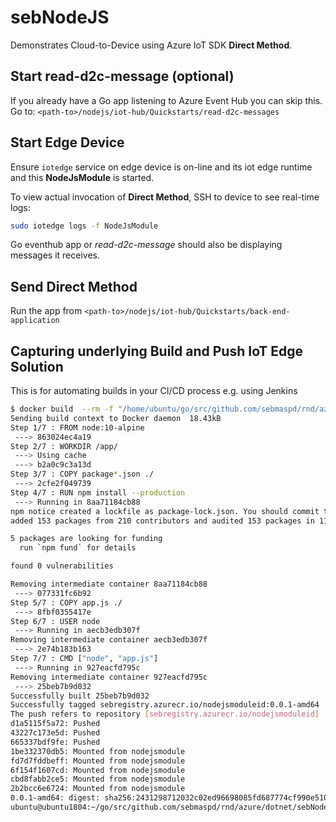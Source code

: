 # sebNodeJS

Demonstrates Cloud-to-Device using Azure IoT SDK **Direct Method**.  

## Start read-d2c-message (optional)
If you already have a Go app listening to Azure Event Hub you can skip this.  
Go to: 
`<path-to>/nodejs/iot-hub/Quickstarts/read-d2c-messages`  

## Start Edge Device
Ensure `iotedge` service on edge device is on-line and its iot edge runtime and this **NodeJsModule** is started.  

To view actual invocation of **Direct Method**, SSH to device to see real-time logs:  
```sh
sudo iotedge logs -f NodeJsModule
```

Go eventhub app or *read-d2c-message* should also be displaying messages it receives.  

## Send Direct Method

Run the app from `<path-to>/nodejs/iot-hub/Quickstarts/back-end-application`  

## Capturing underlying Build and Push IoT Edge Solution

This is for automating builds in your CI/CD process e.g. using Jenkins  

```sh
$ docker build  --rm -f "/home/ubuntu/go/src/github.com/sebmaspd/rnd/azure/dotnet/sebNodeJsModuleId/modules/NodeJsModuleId/Dockerfile.amd64" -t sebregistry.azurecr.io/nodejsmoduleid:0.0.1-amd64 "/home/ubuntu/go/src/github.com/sebmaspd/rnd/azure/dotnet/sebNodeJsModuleId/modules/NodeJsModuleId" && docker push sebregistry.azurecr.io/nodejsmoduleid:0.0.1-amd64
Sending build context to Docker daemon  18.43kB
Step 1/7 : FROM node:10-alpine
 ---> 863024ec4a19
Step 2/7 : WORKDIR /app/
 ---> Using cache
 ---> b2a0c9c3a13d
Step 3/7 : COPY package*.json ./
 ---> 2cfe2f049739
Step 4/7 : RUN npm install --production
 ---> Running in 8aa71184cb88
npm notice created a lockfile as package-lock.json. You should commit this file.
added 153 packages from 210 contributors and audited 153 packages in 11.644s

5 packages are looking for funding
  run `npm fund` for details

found 0 vulnerabilities

Removing intermediate container 8aa71184cb88
 ---> 077331fc6b92
Step 5/7 : COPY app.js ./
 ---> 8fbf0355417e
Step 6/7 : USER node
 ---> Running in aecb3edb307f
Removing intermediate container aecb3edb307f
 ---> 2e74b183b163
Step 7/7 : CMD ["node", "app.js"]
 ---> Running in 927eacfd795c
Removing intermediate container 927eacfd795c
 ---> 25beb7b9d032
Successfully built 25beb7b9d032
Successfully tagged sebregistry.azurecr.io/nodejsmoduleid:0.0.1-amd64
The push refers to repository [sebregistry.azurecr.io/nodejsmoduleid]
d1a5115f5a72: Pushed 
43227c173e5d: Pushed 
665337bdf9fe: Pushed 
1be332370db5: Mounted from nodejsmodule 
fd7d7fddbeff: Mounted from nodejsmodule 
6f154f1607cd: Mounted from nodejsmodule 
cbd8fabb2ce5: Mounted from nodejsmodule 
2b2bcc6e6724: Mounted from nodejsmodule 
0.0.1-amd64: digest: sha256:2431298712032c02ed96698085fd687774cf990e510f7a4e8ac75170672a3f1b size: 1991
ubuntu@ubuntu1804:~/go/src/github.com/sebmaspd/rnd/azure/dotnet/sebNodeJS$ 
```